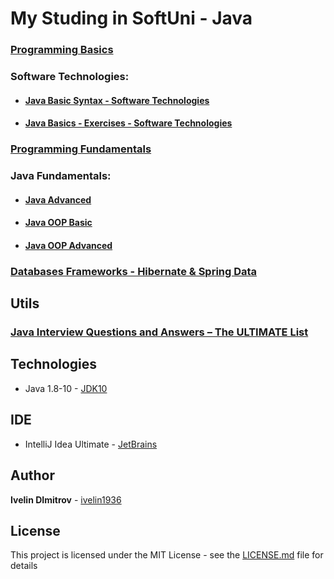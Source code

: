 # My Studing in SoftUni - Java

### [Programming Basics](https://github.com/ivelin1936/Java/tree/master/Programing%20Basic)

### Software Technologies:
* #### [Java Basic Syntax - Software Technologies](https://github.com/ivelin1936/Java/tree/master/Software%20Technologies/Java%20Basic%20Syntax%20-%20Software%20Technologies/src/com/company)
* #### [Java Basics - Exercises - Software Technologies](https://github.com/ivelin1936/Java/tree/master/Software%20Technologies/Java%20Basics%20-%20Exercises%20-%20Software%20Technologies/src/com/company)

### [Programming Fundamentals](https://github.com/ivelin1936/Java/tree/master/Programming%20Fundamentals)

### Java Fundamentals:
* #### [Java Advanced](https://github.com/ivelin1936/Java/tree/master/Java%20Fundamentals/Java%20Advanced)
* #### [Java OOP Basic](https://github.com/ivelin1936/Java/tree/master/Java%20Fundamentals/Java%20OOP%20Basic)
* #### [Java OOP Advanced](https://github.com/ivelin1936/Java/tree/master/Java%20Fundamentals/Java%20OOP%20Advanced)

### [Databases Frameworks - Hibernate & Spring Data](https://github.com/ivelin1936/Java/tree/master/Databases%20Frameworks%20-%20Hibernate%20%26%20Spring%20Data%20-%20%D0%BC%D0%B0%D1%80%D1%82%202018)

## Utils

### [Java Interview Questions and Answers – The ULTIMATE List](https://github.com/ivelin1936/Java/blob/master/JavaUltimateList.md)

## Technologies

* Java 1.8-10 - [JDK10](https://www.oracle.com/technetwork/java/javase/10-relnote-issues-4108729.html)

## IDE 

* IntelliJ Idea Ultimate - [JetBrains](https://www.jetbrains.com/idea/)

## Author

**Ivelin DImitrov** - [ivelin1936](https://github.com/ivelin1936)

## License

This project is licensed under the MIT License - see the [LICENSE.md](LICENSE.md) file for details
